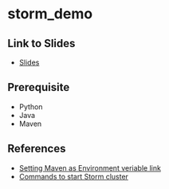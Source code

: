# storm_demo
## Link to Slides 
- [Slides](https://docs.google.com/presentation/d/1eDvfEVDBhZQHLmNh9KM6dvsFpDR6WPqx4cu7gANdUpw/edit?usp=sharing)

## Prerequisite

- Python
- Java
- Maven

## References

- [Setting Maven as Environment veriable link](https://www.mkyong.com/maven/how-to-install-maven-in-windows/)
- [Commands to start Storm cluster](http://admicloud.github.io/www/storm.html)
